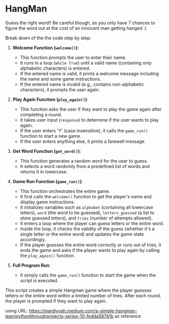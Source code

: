 # HangMan
 Guess the right word!! Be careful though, as you only have 7 chances to figure the word out at the cost of an innocent man getting hanged :(

Break down of the the code step by step:

1. **Welcome Function (`welcome()`)**:
   - This function prompts the user to enter their name.
   - It runs in a loop (`while True`) until a valid name (containing only alphabetic characters) is entered.
   - If the entered name is valid, it prints a welcome message including the name and some game instructions.
   - If the entered name is invalid (e.g., contains non-alphabetic characters), it prompts the user again.

2. **Play Again Function (`play_again()`)**:
   - This function asks the user if they want to play the game again after completing a round.
   - It takes user input (`response`) to determine if the user wants to play again.
   - If the user enters 'Y' (case insensitive), it calls the `game_run()` function to start a new game.
   - If the user enters anything else, it prints a farewell message.

3. **Get Word Function (`get_word()`)**:
   - This function generates a random word for the user to guess.
   - It selects a word randomly from a predefined list of words and returns it in lowercase.

4. **Game Run Function (`game_run()`)**:
   - This function orchestrates the entire game.
   - It first calls the `welcome()` function to get the player's name and display game instructions.
   - It initializes variables such as `alphabet` (containing all lowercase letters), `word` (the word to be guessed), `letters_guessed` (a list to store guessed letters), and `tries` (number of attempts allowed).
   - It enters a loop where the player can guess letters or the entire word.
   - Inside the loop, it checks the validity of the guess (whether it's a single letter or the entire word) and updates the game state accordingly.
   - If the player guesses the entire word correctly or runs out of tries, it ends the game and asks if the player wants to play again by calling the `play_again()` function.

5. **Full Program Run**:
   - It simply calls the `game_run()` function to start the game when the script is executed.

This script creates a simple Hangman game where the player guesses letters or the entire word within a limited number of tries. After each round, the player is prompted if they want to play again.

using URL: https://mardiyyah.medium.com/a-simple-hangman-learnpythonthroughprojects-series-10-fedda58741b as reference
